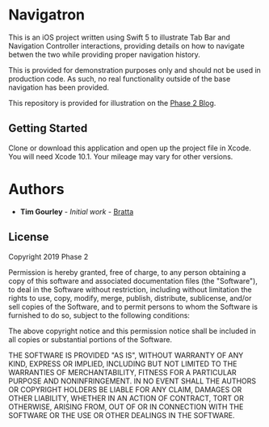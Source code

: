  # Navigatron

This is an iOS project written using Swift 5 to illustrate Tab Bar and Navigation Controller interactions, providing details on how to navigate betwen the two while providing proper navigation history.

This is provided for demonstration purposes only and should not be used in production code. As such, no real functionality outside of the base navigation has been provided.

This repository is provided for illustration on the [Phase 2 Blog](http://phase2online.com/blog/).

## Getting Started

Clone or download this application and open up the project file in Xcode. You will need Xcode 10.1. Your mileage may vary for other versions.

# Authors

* **Tim Gourley** - *Initial work* - [Bratta](https://github.com/bratta)

## License

Copyright 2019 Phase 2

Permission is hereby granted, free of charge, to any person obtaining a copy of this software and associated documentation files (the "Software"), to deal in the Software without restriction, including without limitation the rights to use, copy, modify, merge, publish, distribute, sublicense, and/or sell copies of the Software, and to permit persons to whom the Software is furnished to do so, subject to the following conditions:

The above copyright notice and this permission notice shall be included in all copies or substantial portions of the Software.

THE SOFTWARE IS PROVIDED "AS IS", WITHOUT WARRANTY OF ANY KIND, EXPRESS OR IMPLIED, INCLUDING BUT NOT LIMITED TO THE WARRANTIES OF MERCHANTABILITY, FITNESS FOR A PARTICULAR PURPOSE AND NONINFRINGEMENT. IN NO EVENT SHALL THE AUTHORS OR COPYRIGHT HOLDERS BE LIABLE FOR ANY CLAIM, DAMAGES OR OTHER LIABILITY, WHETHER IN AN ACTION OF CONTRACT, TORT OR OTHERWISE, ARISING FROM, OUT OF OR IN CONNECTION WITH THE SOFTWARE OR THE USE OR OTHER DEALINGS IN THE SOFTWARE.
